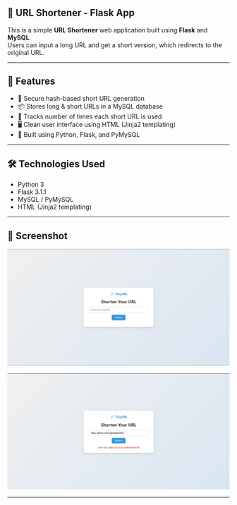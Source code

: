 ## 🔗 URL Shortener - Flask App

This is a simple **URL Shortener** web application built using **Flask** and **MySQL**.  
Users can input a long URL and get a short version, which redirects to the original URL.

---

## 🚀 Features

- 🔐 Secure hash-based short URL generation
- 📦 Stores long & short URLs in a MySQL database
- 🔁 Tracks number of times each short URL is used
- 🖥️ Clean user interface using HTML (Jinja2 templating)
- 🔧 Built using Python, Flask, and PyMySQL

---

## 🛠️ Technologies Used

- Python 3
- Flask 3.1.1
- MySQL / PyMySQL
- HTML (Jinja2 templating)

---

## 📸 Screenshot


![Home page Screenshot](home.png)

![Home page Testing Screenshot](testing.png)

---





